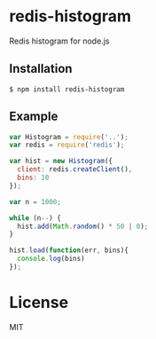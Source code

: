 
# redis-histogram

  Redis histogram for node.js

## Installation

```
$ npm install redis-histogram
```

## Example

```js
var Histogram = require('..');
var redis = require('redis');

var hist = new Histogram({
  client: redis.createClient(),
  bins: 10
});

var n = 1000;

while (n--) {
  hist.add(Math.random() * 50 | 0);
}

hist.load(function(err, bins){
  console.log(bins)
});
```

# License

  MIT